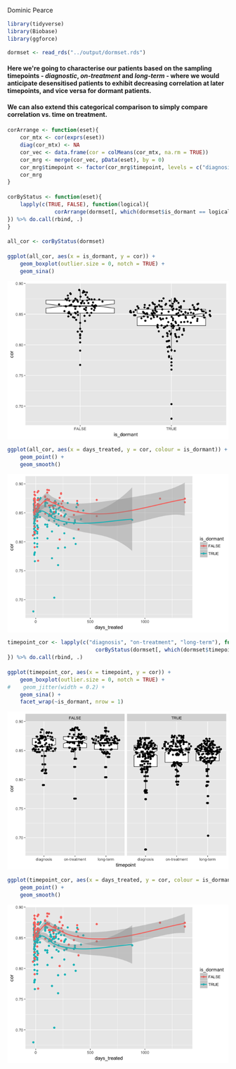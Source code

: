 Dominic Pearce

``` r
library(tidyverse)
library(Biobase)
library(ggforce)
```

``` r
dormset <- read_rds("../output/dormset.rds")
```

#### Here we're going to characterise our patients based on the sampling timepoints - *diagnostic*, *on-treatment* and *long-term* - where we would anticipate desensitised patients to exhibit decreasing correlation at later timepoints, and vice versa for dormant patients.

#### We can also extend this categorical comparison to simply compare correlation vs. time on treatment.

``` r
corArrange <- function(eset){
    cor_mtx <- cor(exprs(eset))
    diag(cor_mtx) <- NA
    cor_vec <- data.frame(cor = colMeans(cor_mtx, na.rm = TRUE))
    cor_mrg <- merge(cor_vec, pData(eset), by = 0)
    cor_mrg$timepoint <- factor(cor_mrg$timepoint, levels = c("diagnosis", "on-treatment", "long-term"))
    cor_mrg
}

corByStatus <- function(eset){
    lapply(c(TRUE, FALSE), function(logical){
               corArrange(dormset[, which(dormset$is_dormant == logical)])
}) %>% do.call(rbind, .)
}

all_cor <- corByStatus(dormset)

ggplot(all_cor, aes(x = is_dormant, y = cor)) + 
    geom_boxplot(outlier.size = 0, notch = TRUE) + 
    geom_sina()
```

<img src="timepoint-correlations_files/figure-markdown_github-ascii_identifiers/unnamed-chunk-4-1.png" style="display: block; margin: auto;" />

``` r
ggplot(all_cor, aes(x = days_treated, y = cor, colour = is_dormant)) + 
    geom_point() + 
    geom_smooth()
```

<img src="timepoint-correlations_files/figure-markdown_github-ascii_identifiers/unnamed-chunk-4-2.png" style="display: block; margin: auto;" />

``` r
timepoint_cor <- lapply(c("diagnosis", "on-treatment", "long-term"), function(timepoint){
                            corByStatus(dormset[, which(dormset$timepoint == timepoint)])
}) %>% do.call(rbind, .)

ggplot(timepoint_cor, aes(x = timepoint, y = cor)) + 
    geom_boxplot(outlier.size = 0, notch = TRUE) +
#    geom_jitter(width = 0.2) +
    geom_sina() +
    facet_wrap(~is_dormant, nrow = 1)
```

<img src="timepoint-correlations_files/figure-markdown_github-ascii_identifiers/unnamed-chunk-4-3.png" style="display: block; margin: auto;" />

``` r
ggplot(timepoint_cor, aes(x = days_treated, y = cor, colour = is_dormant)) +
    geom_point() +
    geom_smooth()
```

<img src="timepoint-correlations_files/figure-markdown_github-ascii_identifiers/unnamed-chunk-4-4.png" style="display: block; margin: auto;" />
